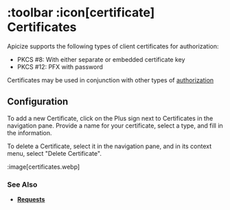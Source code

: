 # :toolbar :icon[certificate] Certificates

Apicize supports the following types of client certificates for authorization:

* PKCS #8: With either separate or embedded certificate key
* PKCS #12:  PFX with password

Certificates may be used in conjunction with other types of [authorization](help:authorizations)

## Configuration

To add a new Certificate, click on the Plus sign next to Certificates in the navigation pane. Provide a name for your certificate, select a type, and fill in the information.

To delete a Certificate, select it in the navigation pane, and in its context menu, select "Delete Certificate".

:image[certificates.webp]

### See Also

* [**Requests**](help:requests)

